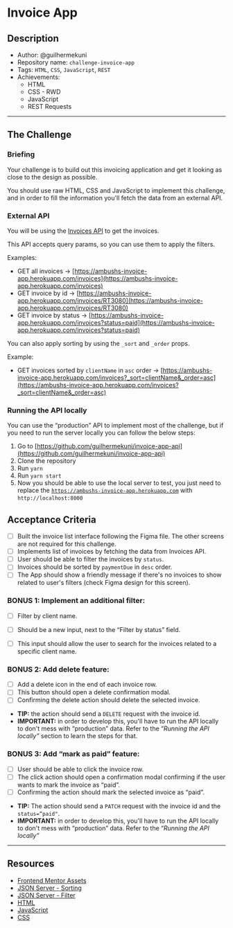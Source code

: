 
# Invoice App

## Description

- Author: @guilhermekuni
- Repository name: `challenge-invoice-app`
- Tags: `HTML`, `CSS`, `JavaScript`, `REST`
- Achievements:
  - HTML
  - CSS - RWD
  - JavaScript
  - REST Requests

---

## The Challenge

### Briefing
Your challenge is to build out this invoicing application and get it looking as close to the design as possible.

You should use raw HTML, CSS and JavaScript to implement this challenge, and in order to fill the information you'll fetch the data from an external API.


### External API
You will be using the [Invoices API](https://ambushs-invoice-app.herokuapp.com/) to get the invoices.

This API accepts query params, so you can use them to apply the filters.

Examples:
-   GET all invoices → [](https://ambushs-invoice-app.herokuapp.com/invoices)[https://ambushs-invoice-app.herokuapp.com/invoices](https://ambushs-invoice-app.herokuapp.com/invoices)
-   GET invoice by id → [](https://ambushs-invoice-app.herokuapp.com/invoices/RT3080)[https://ambushs-invoice-app.herokuapp.com/invoices/RT3080](https://ambushs-invoice-app.herokuapp.com/invoices/RT3080)
-   GET invoice by status → [](https://ambushs-invoice-app.herokuapp.com/invoices?status=paid)[https://ambushs-invoice-app.herokuapp.com/invoices?status=paid](https://ambushs-invoice-app.herokuapp.com/invoices?status=paid)

You can also apply sorting by using the `_sort` and `_order` props.

Example:

-   GET invoices sorted by `clientName` in `asc` order → [](https://ambushs-invoice-app.herokuapp.com/invoices?_sort=clientName&_order=asc)[https://ambushs-invoice-app.herokuapp.com/invoices?_sort=clientName&_order=asc](https://ambushs-invoice-app.herokuapp.com/invoices?_sort=clientName&_order=asc)


### Running the API locally
You can use the “production” API to implement most of the challenge, but if you need to run the server locally you can follow the below steps:

1.  Go to [](https://github.com/guilhermekuni/invoice-app-api)[https://github.com/guilhermekuni/invoice-app-api](https://github.com/guilhermekuni/invoice-app-api)
2.  Clone the repository
3.  Run `yarn`
4.  Run `yarn start`
5.  Now you should be able to use the local server to test, you just need to replace the [`https://ambushs-invoice-app.herokuapp.com`](https://ambushs-invoice-app.herokuapp.com/invoices) with `http://localhost:8000`

## Acceptance Criteria

- [ ] Built the invoice list interface following the Figma file. The other screens are not required for this challenge.
- [ ] Implements list of invoices by fetching the data from Invoices API.
- [ ] User should be able to filter the invoices by `status`.
- [ ] Invoices should be sorted by `paymentDue` in `desc` order.
- [ ] The App should show a friendly message if there's no invoices to show related to user's filters (check Figma design for this screen).

### BONUS 1: Implement an additional filter:
- [ ] Filter by client name.
- [ ] Should be a new input, next to the “Filter by status” field.
- [ ] This input should allow the user to search for the invoices related to a specific client name.


### BONUS 2: Add delete feature:
- [ ] Add a delete icon in the end of each invoice row.
- [ ] This button should open a delete confirmation modal.
- [ ] Confirming the delete action should delete the selected invoice.
- **TIP:** the action should send a `DELETE` request with the invoice id.
- **IMPORTANT:** in order to develop this, you'll have to run the API locally to don't mess with “production” data. Refer to the “_Running the API locally”_ section to learn the steps for that.


### BONUS 3: Add “mark as paid” feature:
- [ ] User should be able to click the invoice row.
- [ ] The click action should open a confirmation modal confirming if the user wants to mark the invoice as “paid”.
- [ ] Confirming the action should mark the selected invoice as “paid”.
-  **TIP:** The action should send a `PATCH` request with the invoice id and the `status=“paid"`.
-  **IMPORTANT:** in order to develop this, you'll have to run the API locally to don't mess with “production” data. Refer to the “_Running the API locally”_

--- 
## Resources
-   [Frontend Mentor Assets](https://www.frontendmentor.io/challenges/invoice-app-i7KaLTQjl)
-   [JSON Server - Sorting](https://github.com/typicode/json-server#sort)
-   [JSON Server - Filter](https://github.com/typicode/json-server#filter)
-   [HTML](https://www.notion.so/HTML-bb4adb5992914407abcb31442fa8e6f1)
-   [JavaScript](https://www.notion.so/JavaScript-82853e990c65478a9792e9f733b539fe)
-   [CSS](https://www.notion.so/CSS-ed673e98698e451491b47e1349a5ecba)
